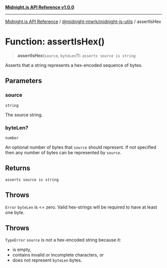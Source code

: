 [**Midnight.js API Reference v1.0.0**](../../../README.md)

***

[Midnight.js API Reference](../../../packages.md) / [@midnight-ntwrk/midnight-js-utils](../README.md) / assertIsHex

# Function: assertIsHex()

> **assertIsHex**(`source`, `byteLen`?): `asserts source is string`

Asserts that a string represents a hex-encoded sequence of bytes.

## Parameters

### source

`string`

The source string.

### byteLen?

`number`

An optional number of bytes that `source` should represent. If not specified
then any number of bytes can be represented by `source`.

## Returns

`asserts source is string`

## Throws

`Error`
`byteLen` is \<= zero. Valid hex-strings will be required to have at least one byte.

## Throws

`TypeError`
`source` is not a hex-encoded string because it:
- is empty,
- contains invalid or incomplete characters, or
- does not represent `byteLen` bytes.
